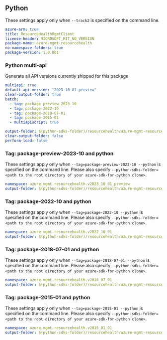 ## Python

These settings apply only when `--track2` is specified on the command line.

``` yaml $(python)
azure-arm: true
title: ResourceHealthMgmtClient
license-header: MICROSOFT_MIT_NO_VERSION
package-name: azure-mgmt-resourcehealth
no-namespace-folders: true
package-version: 1.0.0b1
```

### Python multi-api

Generate all API versions currently shipped for this package

```yaml $(python)
multiapi: true
default-api-version: "2023-10-01-preview"
clear-output-folder: true
batch:
  - tag: package-preview-2023-10
  - tag: package-2022-10
  - tag: package-2018-07-01
  - tag: package-2015-01
  - multiapiscript: true
```

``` yaml $(multiapiscript)
output-folder: $(python-sdks-folder)/resourcehealth/azure-mgmt-resourcehealth/azure/mgmt/resourcehealth/
clear-output-folder: false
perform-load: false
```

### Tag: package-preview-2023-10 and python

These settings apply only when `--tag=package-preview-2023-10 --python` is specified on the command line.
Please also specify `--python-sdks-folder=<path to the root directory of your azure-sdk-for-python clone>`.

``` yaml $(tag) == 'package-preview-2023-10'
namespace: azure.mgmt.resourcehealth.v2023_10_01_preview
output-folder: $(python-sdks-folder)/resourcehealth/azure-mgmt-resourcehealth/azure/mgmt/resourcehealth/v2023_10_01_preview
```

### Tag: package-2022-10 and python

These settings apply only when `--tag=package-2022-10 --python` is specified on the command line.
Please also specify `--python-sdks-folder=<path to the root directory of your azure-sdk-for-python clone>`.

``` yaml $(tag) == 'package-2022-10'
namespace: azure.mgmt.resourcehealth.v2022_10_01
output-folder: $(python-sdks-folder)/resourcehealth/azure-mgmt-resourcehealth/azure/mgmt/resourcehealth/v2022_10_01
```

### Tag: package-2018-07-01 and python

These settings apply only when `--tag=package-2018-07-01 --python` is specified on the command line.
Please also specify `--python-sdks-folder=<path to the root directory of your azure-sdk-for-python clone>`.

``` yaml $(tag) == 'package-2018-07-01'
namespace: azure.mgmt.resourcehealth.v2018_07_01
output-folder: $(python-sdks-folder)/resourcehealth/azure-mgmt-resourcehealth/azure/mgmt/resourcehealth/v2018_07_01
```

### Tag: package-2015-01 and python

These settings apply only when `--tag=package-2015-01 --python` is specified on the command line.
Please also specify `--python-sdks-folder=<path to the root directory of your azure-sdk-for-python clone>`.

``` yaml $(tag) == 'package-2015-01'
namespace: azure.mgmt.resourcehealth.v2015_01_01
output-folder: $(python-sdks-folder)/resourcehealth/azure-mgmt-resourcehealth/azure/mgmt/resourcehealth/v2015_01_01
```
